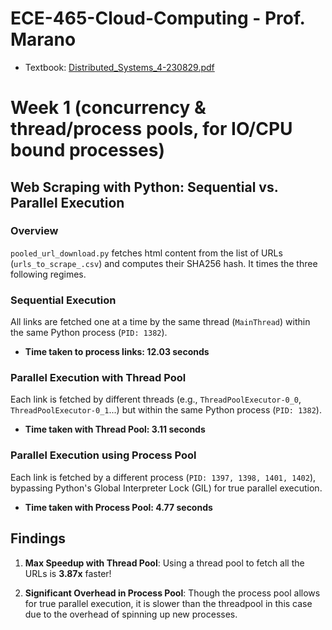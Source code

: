 # ECE-465-Cloud-Computing - Prof. Marano

- Textbook: [Distributed_Systems_4-230829.pdf](https://github.com/ak2k2/ECE-465-Cloud-Computing/files/12460815/Distributed_Systems_4-230829.pdf)
  
# Week 1 (concurrency & thread/process pools, for IO/CPU bound processes)

## Web Scraping with Python: Sequential vs. Parallel Execution

### Overview

```pooled_url_download.py``` fetches html content from the list of URLs (```urls_to_scrape_.csv```) and computes their SHA256 hash. It times the three following regimes.

### Sequential Execution
All links are fetched one at a time by the same thread (`MainThread`) within the same Python process (`PID: 1382`).

- **Time taken to process links: 12.03 seconds**

### Parallel Execution with Thread Pool
Each link is fetched by different threads (e.g., `ThreadPoolExecutor-0_0`, `ThreadPoolExecutor-0_1`...) but within the same Python process (`PID: 1382`).

- **Time taken with Thread Pool: 3.11 seconds**

### Parallel Execution using Process Pool
Each link is fetched by a different process (`PID: 1397, 1398, 1401, 1402`), bypassing Python's Global Interpreter Lock (GIL) for true parallel execution.

- **Time taken with Process Pool: 4.77 seconds**

## Findings

1. **Max Speedup with Thread Pool**: Using a thread pool to fetch all the URLs is **3.87x** faster!

2. **Significant Overhead in Process Pool**: Though the process pool allows for true parallel execution, it is slower than the threadpool in this case due to the overhead of spinning up new processes.
